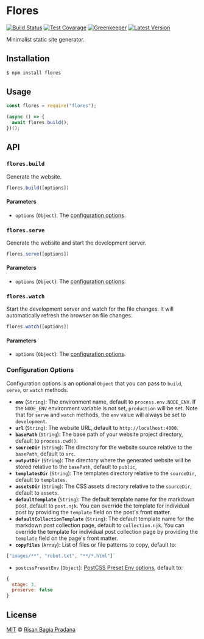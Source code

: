 # Flores

[![Build Status](https://badgen.net/travis/risan/flores)](https://travis-ci.org/risan/flores)
[![Test Covarage](https://badgen.net/codecov/c/github/risan/flores)](https://codecov.io/gh/risan/flores)
[![Greenkeeper](https://badges.greenkeeper.io/risan/flores.svg)](https://greenkeeper.io)
[![Latest Version](https://badgen.net/npm/v/flores)](https://www.npmjs.com/package/flores)

Minimalist static site generator.

## Installation

```bash
$ npm install flores
```

## Usage

```js
const flores = require("flores");

(async () => {
  await flores.build();
})();
```

## API

### `flores.build`

Generate the website.

```js
flores.build([options])
```

#### Parameters

* `options` (`Object`): The [configuration options](#configuration-options).

### `flores.serve`

Generate the website and start the development server.

```js
flores.serve([options])
```

#### Parameters

* `options` (`Object`): The [configuration options](#configuration-options).

### `flores.watch`

Start the development server and watch for the file changes. It will automatically refresh the browser on file changes.

```js
flores.watch([options])
```

#### Parameters

* `options` (`Object`): The [configuration options](#configuration-options).

### Configuration Options

Configuration options is an optional `Object` that you can pass to `build`, `serve`, or `watch` methods.

* **`env`** (`String`): The environment name, default to `process.env.NODE_ENV`. If the `NODE_ENV` environment variable is not set, `production` will be set. Note that for `serve` and `watch` methods, the `env` value will always be set to `development`.
* **`url`** (`String`): The website URL, default to `http://localhost:4000`.
* **`basePath`** (`String`): The base path of your website project directory, default to `process.cwd()`.
* **`sourceDir`** (`String`): The directory for the website source relative to the `basePath`, default to `src`.
* **`outputDir`** (`String`): The directory where the generated website will be stored relative to the `basePath`, default to `public`,
* **`templatesDir`** (`String`): The templates directory relative to the `sourceDir`, default to `templates`.
* **`assetsDir`** (`String`): The CSS assets directory relative to the `sourceDir`, default to `assets`.
* **`defaultTemplate`** (`String`): The default template name for the markdown post, default to `post.njk`. You can override the template for individual post by providing the `template` field on the post's front matter.
* **`defaultCollectionTemplate`** (`String`): The default template name for the markdown post collection page, default to `collection.njk`. You can override the template for individual post collection page by providing the `template` field on the page's front matter.
* **`copyFiles`** (`Array`): List of files or file patterns to copy, default to:

```js
["images/**", "robot.txt", "**/*.html"]`
```

* `postcssPresetEnv` (`Object`): [PostCSS Preset Env options](https://github.com/csstools/postcss-preset-env#options), default to:

```js
{
  stage: 3,
  preserve: false
}
```

## License

[MIT](https://github.com/risan/flores/blob/master/LICENSE) © [Risan Bagja Pradana](https://bagja.net)
